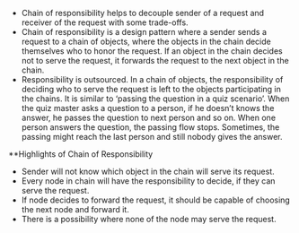 - Chain of responsibility helps to decouple sender of a request and receiver of the request with some trade-offs. 
- Chain of responsibility is a design pattern where a sender sends a request to a chain of objects, where the objects in the chain decide themselves who to honor the request. If an object in the chain decides not to serve the request, it forwards the request to the next object in the chain.
- Responsibility is outsourced. In a chain of objects, the responsibility of deciding who to serve the request is left to the objects participating in the chains. It is similar to ‘passing the question in a quiz scenario’. When the quiz master asks a question to a person, if he doesn’t knows the answer, he passes the question to next person and so on. When one person answers the question, the passing flow stops. Sometimes, the passing might reach the last person and still nobody gives the answer.

**Highlights of Chain of Responsibility

- Sender will not know which object in the chain will serve its request.
- Every node in chain will have the responsibility to decide, if they can serve the request.
- If node decides to forward the request, it should be capable of choosing the next node and forward it.
- There is a possibility where none of the node may serve the request.

